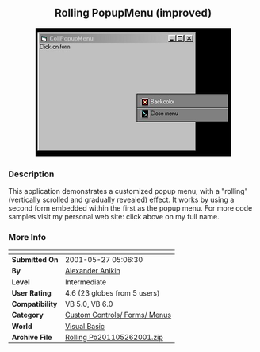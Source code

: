 ﻿<div align="center">

## Rolling PopupMenu \(improved\)

<img src="PIC2001526233319798.jpg">
</div>

### Description

This application demonstrates a customized popup menu, with a "rolling" (vertically scrolled and gradually revealed) effect. It works by using a second form embedded within the first as the popup menu. For more code samples visit my personal web site: click above on my full name.
 
### More Info
 


<span>             |<span>
---                |---
**Submitted On**   |2001-05-27 05:06:30
**By**             |[Alexander Anikin](https://github.com/Planet-Source-Code/PSCIndex/blob/master/ByAuthor/alexander-anikin.md)
**Level**          |Intermediate
**User Rating**    |4.6 (23 globes from 5 users)
**Compatibility**  |VB 5\.0, VB 6\.0
**Category**       |[Custom Controls/ Forms/  Menus](https://github.com/Planet-Source-Code/PSCIndex/blob/master/ByCategory/custom-controls-forms-menus__1-4.md)
**World**          |[Visual Basic](https://github.com/Planet-Source-Code/PSCIndex/blob/master/ByWorld/visual-basic.md)
**Archive File**   |[Rolling Po201105262001\.zip](https://github.com/Planet-Source-Code/alexander-anikin-rolling-popupmenu-improved__1-23483/archive/master.zip)








